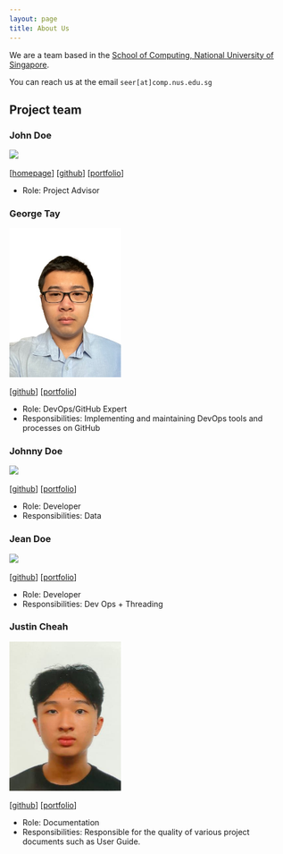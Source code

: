 ```yaml
---
layout: page
title: About Us
---
```


We are a team based in the [School of Computing, National University of Singapore](http://www.comp.nus.edu.sg).

You can reach us at the email `seer[at]comp.nus.edu.sg`

## Project team

### John Doe

<img src="images/johndoe.png" width="200px">

[[homepage](http://www.comp.nus.edu.sg/~damithch)]
[[github](https://github.com/johndoe)]
[[portfolio](team/johndoe.md)]

* Role: Project Advisor

### George Tay

<img src="images/asdfghjkxd.png" width="200px">

[[github](http://github.com/asdfghjkxd)]
[[portfolio](team/asdfghjkxd.md)]

* Role: DevOps/GitHub Expert
* Responsibilities: Implementing and maintaining DevOps tools and processes on GitHub

### Johnny Doe

<img src="images/johndoe.png" width="200px">

[[github](http://github.com/johndoe)] [[portfolio](team/johndoe.md)]

* Role: Developer
* Responsibilities: Data

### Jean Doe

<img src="images/johndoe.png" width="200px">

[[github](http://github.com/johndoe)]
[[portfolio](team/johndoe.md)]

* Role: Developer
* Responsibilities: Dev Ops + Threading

### Justin Cheah

<img src="images/jcsnap.png" width="200px">

[[github](http://github.com/jcsnap)]
[[portfolio](team/jcsnap.md)]

* Role: Documentation
* Responsibilities: Responsible for the quality of various project documents such as User Guide.
